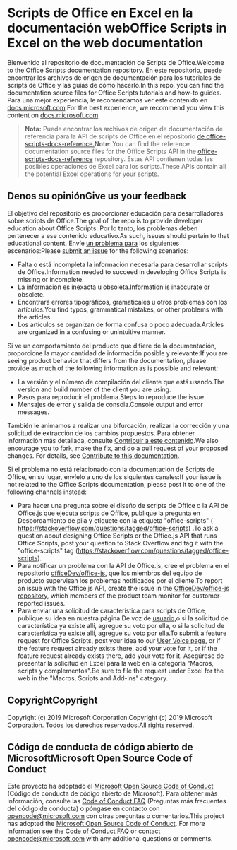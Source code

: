 # <a name="office-scripts-in-excel-on-the-web-documentation"></a><span data-ttu-id="f7b7a-101">Scripts de Office en Excel en la documentación web</span><span class="sxs-lookup"><span data-stu-id="f7b7a-101">Office Scripts in Excel on the web documentation</span></span>

<span data-ttu-id="f7b7a-102">Bienvenido al repositorio de documentación de Scripts de Office.</span><span class="sxs-lookup"><span data-stu-id="f7b7a-102">Welcome to the Office Scripts documentation repository.</span></span> <span data-ttu-id="f7b7a-103">En este repositorio, puede encontrar los archivos de origen de documentación para los tutoriales de scripts de Office y las guías de cómo hacerlo.</span><span class="sxs-lookup"><span data-stu-id="f7b7a-103">In this repo, you can find the documentation source files for Office Scripts tutorials and how-to guides.</span></span> <span data-ttu-id="f7b7a-104">Para una mejor experiencia, le recomendamos ver este contenido en [docs.microsoft.com](https://docs.microsoft.com/office/dev/scripts).</span><span class="sxs-lookup"><span data-stu-id="f7b7a-104">For the best experience, we recommend you view this content on [docs.microsoft.com](https://docs.microsoft.com/office/dev/scripts).</span></span>

> <span data-ttu-id="f7b7a-105">**Nota:** Puede encontrar los archivos de origen de documentación de referencia para la API de scripts de Office en el repositorio [de office-scripts-docs-reference.](https://github.com/OfficeDev/office-scripts-docs-reference)</span><span class="sxs-lookup"><span data-stu-id="f7b7a-105">**Note**: You can find the reference documentation source files for the Office Scripts API in the [office-scripts-docs-reference](https://github.com/OfficeDev/office-scripts-docs-reference) repository.</span></span> <span data-ttu-id="f7b7a-106">Estas API contienen todas las posibles operaciones de Excel para los scripts.</span><span class="sxs-lookup"><span data-stu-id="f7b7a-106">These APIs contain all the potential Excel operations for your scripts.</span></span>

## <a name="give-us-your-feedback"></a><span data-ttu-id="f7b7a-107">Denos su opinión</span><span class="sxs-lookup"><span data-stu-id="f7b7a-107">Give us your feedback</span></span>

<span data-ttu-id="f7b7a-108">El objetivo del repositorio es proporcionar educación para desarrolladores sobre scripts de Office.</span><span class="sxs-lookup"><span data-stu-id="f7b7a-108">The goal of the repo is to provide developer education about Office Scripts.</span></span> <span data-ttu-id="f7b7a-109">Por lo tanto, los problemas deben pertenecer a ese contenido educativo.</span><span class="sxs-lookup"><span data-stu-id="f7b7a-109">As such, issues should pertain to that educational content.</span></span> <span data-ttu-id="f7b7a-110">Envíe [un problema para](https://github.com/OfficeDev/office-scripts-docs/issues) los siguientes escenarios:</span><span class="sxs-lookup"><span data-stu-id="f7b7a-110">Please [submit an issue](https://github.com/OfficeDev/office-scripts-docs/issues) for the following scenarios:</span></span>

- <span data-ttu-id="f7b7a-111">Falta o está incompleta la información necesaria para desarrollar scripts de Office.</span><span class="sxs-lookup"><span data-stu-id="f7b7a-111">Information needed to succeed in developing Office Scripts is missing or incomplete.</span></span>
- <span data-ttu-id="f7b7a-112">La información es inexacta u obsoleta.</span><span class="sxs-lookup"><span data-stu-id="f7b7a-112">Information is inaccurate or obsolete.</span></span>
- <span data-ttu-id="f7b7a-113">Encontrará errores tipográficos, gramaticales u otros problemas con los artículos.</span><span class="sxs-lookup"><span data-stu-id="f7b7a-113">You find typos, grammatical mistakes, or other problems with the articles.</span></span>
- <span data-ttu-id="f7b7a-114">Los artículos se organizan de forma confusa o poco adecuada.</span><span class="sxs-lookup"><span data-stu-id="f7b7a-114">Articles are organized in a confusing or unintuitive manner.</span></span>

<span data-ttu-id="f7b7a-115">Si ve un comportamiento del producto que difiere de la documentación, proporcione la mayor cantidad de información posible y relevante:</span><span class="sxs-lookup"><span data-stu-id="f7b7a-115">If you are seeing product behavior that differs from the documentation, please provide as much of the following information as is possible and relevant:</span></span>

- <span data-ttu-id="f7b7a-116">La versión y el número de compilación del cliente que está usando.</span><span class="sxs-lookup"><span data-stu-id="f7b7a-116">The version and build number of the client you are using.</span></span>
- <span data-ttu-id="f7b7a-117">Pasos para reproducir el problema.</span><span class="sxs-lookup"><span data-stu-id="f7b7a-117">Steps to reproduce the issue.</span></span>
- <span data-ttu-id="f7b7a-118">Mensajes de error y salida de consola.</span><span class="sxs-lookup"><span data-stu-id="f7b7a-118">Console output and error messages.</span></span>

<span data-ttu-id="f7b7a-p104">También le animamos a realizar una bifurcación, realizar la corrección y una solicitud de extracción de los cambios propuestos. Para obtener información más detallada, consulte [Contribuir a este contenido](Contributing.md).</span><span class="sxs-lookup"><span data-stu-id="f7b7a-p104">We also encourage you to fork, make the fix, and do a pull request of your proposed changes. For details, see [Contribute to this documentation](Contributing.md).</span></span>

<span data-ttu-id="f7b7a-121">Si el problema no está relacionado con la documentación de Scripts de Office, en su lugar, envíelo a uno de los siguientes canales:</span><span class="sxs-lookup"><span data-stu-id="f7b7a-121">If your issue is not related to the Office Scripts documentation, please post it to one of the following channels instead:</span></span>

- <span data-ttu-id="f7b7a-122">Para hacer una pregunta sobre el diseño de scripts de Office o la API de Office.js que ejecuta scripts de Office, publique la pregunta en Desbordamiento de pila y etiquete con la etiqueta "office-scripts" ( https://stackoverflow.com/questions/tagged/office-scripts) .</span><span class="sxs-lookup"><span data-stu-id="f7b7a-122">To ask a question about designing Office Scripts or the Office.js API that runs Office Scripts, post your question to Stack Overflow and tag it with the "office-scripts" tag (https://stackoverflow.com/questions/tagged/office-scripts).</span></span>
- <span data-ttu-id="f7b7a-123">Para notificar un problema con la API de Office.js, cree el problema en el repositorio [officeDev/office-js](https://github.com/OfficeDev/office-js), que los miembros del equipo de producto supervisan los problemas notificados por el cliente.</span><span class="sxs-lookup"><span data-stu-id="f7b7a-123">To report an issue with the Office.js API, create the issue in the [OfficeDev/office-js repository](https://github.com/OfficeDev/office-js), which members of the product team monitor for customer-reported issues.</span></span>
- <span data-ttu-id="f7b7a-124">Para enviar una solicitud de característica para scripts de Office, publique su idea en nuestra página De voz de [usuario,](https://excel.uservoice.com/forums/274580-excel-for-the-web?category_id=143439)o si la solicitud de característica ya existe allí, agregue su voto por ella, o si la solicitud de característica ya existe allí, agregue su voto por ella.</span><span class="sxs-lookup"><span data-stu-id="f7b7a-124">To submit a feature request for Office Scripts, post your idea to our [User Voice page](https://excel.uservoice.com/forums/274580-excel-for-the-web?category_id=143439), or if the feature request already exists there, add your vote for it, or if the feature request already exists there, add your vote for it.</span></span> <span data-ttu-id="f7b7a-125">Asegúrese de presentar la solicitud en Excel para la web en la categoría "Macros, scripts y complementos".</span><span class="sxs-lookup"><span data-stu-id="f7b7a-125">Be sure to file the request under Excel for the web in the "Macros, Scripts and Add-ins" category.</span></span>

## <a name="copyright"></a><span data-ttu-id="f7b7a-126">Copyright</span><span class="sxs-lookup"><span data-stu-id="f7b7a-126">Copyright</span></span>

<span data-ttu-id="f7b7a-127">Copyright (c) 2019 Microsoft Corporation.</span><span class="sxs-lookup"><span data-stu-id="f7b7a-127">Copyright (c) 2019 Microsoft Corporation.</span></span> <span data-ttu-id="f7b7a-128">Todos los derechos reservados.</span><span class="sxs-lookup"><span data-stu-id="f7b7a-128">All rights reserved.</span></span>

## <a name="microsoft-open-source-code-of-conduct"></a><span data-ttu-id="f7b7a-129">Código de conducta de código abierto de Microsoft</span><span class="sxs-lookup"><span data-stu-id="f7b7a-129">Microsoft Open Source Code of Conduct</span></span>

<span data-ttu-id="f7b7a-p107">Este proyecto ha adoptado el [Microsoft Open Source Code of Conduct](https://opensource.microsoft.com/codeofconduct/) (Código de conducta de código abierto de Microsoft). Para obtener más información, consulte las [Code of Conduct FAQ](https://opensource.microsoft.com/codeofconduct/faq/) (Preguntas más frecuentes del código de conducta) o póngase en contacto con [opencode@microsoft.com](mailto:opencode@microsoft.com) con otras preguntas o comentarios.</span><span class="sxs-lookup"><span data-stu-id="f7b7a-p107">This project has adopted the [Microsoft Open Source Code of Conduct](https://opensource.microsoft.com/codeofconduct/). For more information see the [Code of Conduct FAQ](https://opensource.microsoft.com/codeofconduct/faq/) or contact [opencode@microsoft.com](mailto:opencode@microsoft.com) with any additional questions or comments.</span></span>
